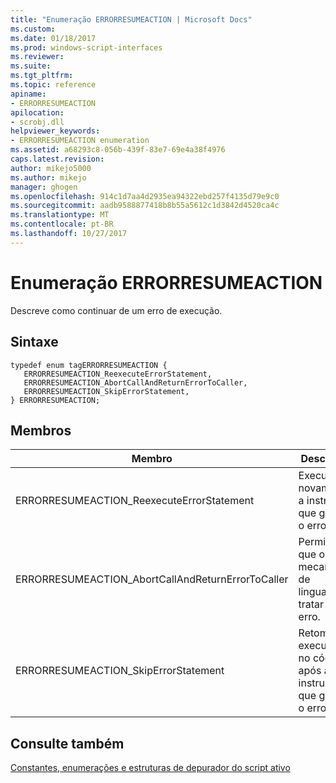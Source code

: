 ```yaml
---
title: "Enumeração ERRORRESUMEACTION | Microsoft Docs"
ms.custom: 
ms.date: 01/18/2017
ms.prod: windows-script-interfaces
ms.reviewer: 
ms.suite: 
ms.tgt_pltfrm: 
ms.topic: reference
apiname:
- ERRORRESUMEACTION
apilocation:
- scrobj.dll
helpviewer_keywords:
- ERRORRESUMEACTION enumeration
ms.assetid: a68293c8-056b-439f-83e7-69e4a38f4976
caps.latest.revision: 
author: mikejo5000
ms.author: mikejo
manager: ghogen
ms.openlocfilehash: 914c1d7aa4d2935ea94322ebd257f4135d79e9c0
ms.sourcegitcommit: aadb9588877418b8b55a5612c1d3842d4520ca4c
ms.translationtype: MT
ms.contentlocale: pt-BR
ms.lasthandoff: 10/27/2017
---
```

# <a name="errorresumeaction-enumeration"></a>Enumeração ERRORRESUMEACTION
Descreve como continuar de um erro de execução.  
  
## <a name="syntax"></a>Sintaxe  
  
```  
typedef enum tagERRORRESUMEACTION {  
   ERRORRESUMEACTION_ReexecuteErrorStatement,  
   ERRORRESUMEACTION_AbortCallAndReturnErrorToCaller,  
   ERRORRESUMEACTION_SkipErrorStatement,  
} ERRORRESUMEACTION;  
```  
  
## <a name="members"></a>Membros  
  
|Membro|Descrição|  
|------------|-----------------|  
|ERRORRESUMEACTION_ReexecuteErrorStatement|Executa novamente a instrução que gerou o erro.|  
|ERRORRESUMEACTION_AbortCallAndReturnErrorToCaller|Permite que o mecanismo de linguagem tratar o erro.|  
|ERRORRESUMEACTION_SkipErrorStatement|Retoma a execução no código após a instrução que gerou o erro.|  
  
## <a name="see-also"></a>Consulte também  
 [Constantes, enumerações e estruturas de depurador do script ativo](../../winscript/reference/active-script-debugger-constants-enumerations-and-structures.md)
